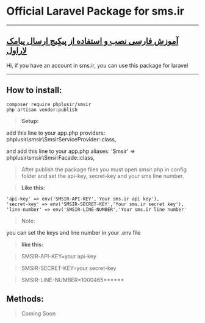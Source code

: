 Official Laravel Package for sms.ir
===================
----------
<a href="https://www.sms.ir/%D8%AE%D8%AF%D9%85%D8%A7%D8%AA/%D9%88%D8%A8-%D8%B3%D8%B1%D9%88%DB%8C%D8%B3/%D8%A7%D8%B1%D8%B3%D8%A7%D9%84-%D9%BE%DB%8C%D8%A7%D9%85%DA%A9-laravel/">آموزش فارسی نصب و استفاده از پیکیج ارسال پیامک لاراول</a>
----------

Hi, if you have an account in sms.ir, you can use this package for laravel

----------


How to install:
-------------

    composer require phplusir/smsir
    php artisan vendor:publish

> **Setup:**

add this line to your app.php providers:
phplusir\smsir\SmsirServiceProvider::class,

and add this line to your app.php aliases:
'Smsir' => phplusir\smsir\SmsirFacade::class,


> After publish the package files you must open smsir.php in config folder and set the api-key, secret-key and your sms line number.
> 

> **Like this:**

	'api-key' => env('SMSIR-API-KEY','Your sms.ir api key'),
	'secret-key' => env('SMSIR-SECRET-KEY','Your sms.ir secret key'),
	'line-number' => env('SMSIR-LINE-NUMBER','Your sms.ir line number'
> 
> Note:

you can set the keys and line number in your .env file

> **like this:**

> SMSIR-API-KEY=your api-key

> SMSIR-SECRET-KEY=your secret-key

> SMSIR-LINE-NUMBER=1000465******



Methods:
-------------

> Coming Soon

